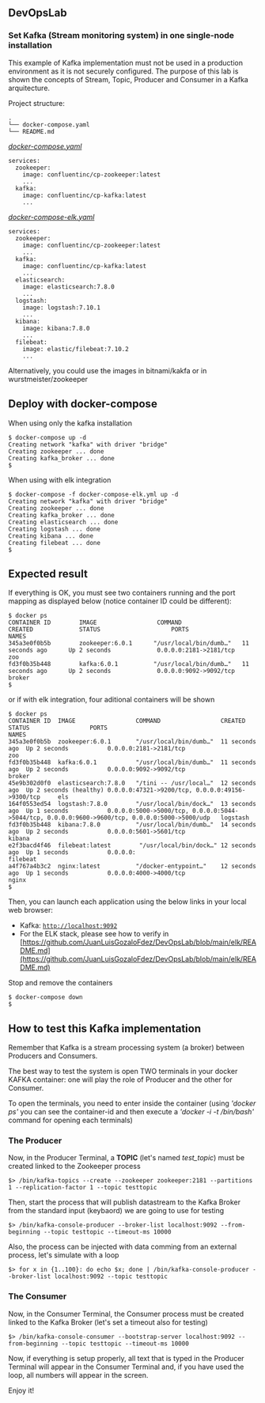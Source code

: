 ## DevOpsLab
### Set Kafka (Stream monitoring system) in one single-node installation

This example of Kafka implementation must not be used in a production environment as it is not securely configured.
The purpose of this lab is shown the concepts of Stream, Topic, Producer and Consumer in a Kafka arquitecture.

Project structure:
```
.
└── docker-compose.yaml
└── README.md
```

[_docker-compose.yaml_](docker-compose.yaml)
```
services:
  zookeeper:
    image: confluentinc/cp-zookeeper:latest
    ...
  kafka:
    image: confluentinc/cp-kafka:latest
    ...
```
[_docker-compose-elk.yaml_](docker-compose-elk.yaml)
```
services:
  zookeeper:
    image: confluentinc/cp-zookeeper:latest
    ...
  kafka:
    image: confluentinc/cp-kafka:latest
    ...
  elasticsearch:
    image: elasticsearch:7.8.0
    ...
  logstash:
    image: logstash:7.10.1
    ...
  kibana:
    image: kibana:7.8.0
    ...
  filebeat:
    image: elastic/filebeat:7.10.2
    ...
```
Alternatively, you could use the images in bitnami/kakfa or in wurstmeister/zookeeper

## Deploy with docker-compose
When using only the kafka installation
```
$ docker-compose up -d
Creating network "kafka" with driver "bridge"
Creating zookeeper ... done
Creating kafka_broker ... done
$
```

When using with elk integration
```
$ docker-compose -f docker-compose-elk.yml up -d
Creating network "kafka" with driver "bridge"
Creating zookeeper ... done
Creating kafka_broker ... done
Creating elasticsearch ... done
Creating logstash ... done
Creating kibana ... done
Creating filebeat ... done
$
```

## Expected result

If everything is OK, you must see two containers running and the port mapping as displayed below (notice container ID could be different):
```
$ docker ps
CONTAINER ID        IMAGE                 COMMAND                  CREATED             STATUS                    PORTS                                                                                            NAMES
345a3e0f0b5b        zookeeper:6.0.1      "/usr/local/bin/dumb…"   11 seconds ago      Up 2 seconds             0.0.0.0:2181->2181/tcp                                                                           zoo
fd3f0b35b448        kafka:6.0.1          "/usr/local/bin/dumb…"   11 seconds ago      Up 2 seconds             0.0.0.0:9092->9092/tcp                                                                           broker
$
```
or if with elk integration, four aditional containers will be shown
```
$ docker ps
CONTAINER ID  IMAGE                 COMMAND                 CREATED         STATUS                 PORTS                                                NAMES
345a3e0f0b5b  zookeeper:6.0.1       "/usr/local/bin/dumb…"  11 seconds ago  Up 2 seconds           0.0.0.0:2181->2181/tcp                               zoo
fd3f0b35b448  kafka:6.0.1           "/usr/local/bin/dumb…"  11 seconds ago  Up 2 seconds           0.0.0.0:9092->9092/tcp                               broker
45e9b302d0f0  elasticsearch:7.8.0   "/tini -- /usr/local…"  12 seconds ago  Up 2 seconds (healthy) 0.0.0.0:47321->9200/tcp, 0.0.0.0:49156->9300/tcp     els
164f0553ed54  logstash:7.8.0        "/usr/local/bin/dock…"  13 seconds ago  Up 1 seconds           0.0.0.0:5000->5000/tcp, 0.0.0.0:5044->5044/tcp, 0.0.0.0:9600->9600/tcp, 0.0.0.0:5000->5000/udp   logstash
fd3f0b35b448  kibana:7.8.0          "/usr/local/bin/dumb…"  14 seconds ago  Up 2 seconds           0.0.0.0:5601->5601/tcp                               kibana
e2f3bacd4f46  filebeat:latest        "/usr/local/bin/dock…" 12 seconds ago  Up 1 seconds           0.0.0.0:                                             filebeat
a4f767a4b3c2  nginx:latest          "/docker-entypoint…"    12 seconds ago  Up 1 seconds           0.0.0.0:4000->4000/tcp                               nginx
$ 
```
Then, you can launch each application using the below links in your local web browser:

* Kafka: [`http://localhost:9092`](http://localhost:9092)
* For the ELK stack, please see how to verify in [https://github.com/JuanLuisGozaloFdez/DevOpsLab/blob/main/elk/README.md](https://github.com/JuanLuisGozaloFdez/DevOpsLab/blob/main/elk/README.md)

Stop and remove the containers
```
$ docker-compose down
$
```

## How to test this Kafka implementation
Remember that Kafka is a stream processing system (a broker) between Producers and Consumers.

The best way to test the system is open TWO terminals in your docker KAFKA container: one will play the role of Producer and the other for Consumer.

To open the terminals, you need to enter inside the container (using *'docker ps'* you can see the container-id and then execute a *'docker -i -t <container-id> /bin/bash'* command for opening each terminals)

### The Producer
Now, in the Producer Terminal, a **TOPIC** (let's named *test_topic*) must be created linked to the Zookeeper process
```
$> /bin/kafka-topics --create --zookeeper zookeeper:2181 --partitions 1 --replication-factor 1 --topic testtopic
```
Then, start the process that will publish datastream to the Kafka Broker from the standard input (keybaord) we are going to use for testing
```
$> /bin/kafka-console-producer --broker-list localhost:9092 --from-beginning --topic testtopic --timeout-ms 10000
```
Also, the process can be injected with data comming from an external process, let's simulate with a loop
```
$> for x in {1..100}: do echo $x; done | /bin/kafka-console-producer --broker-list localhost:9092 --topic testtopic 
```

### The Consumer
Now, in the Consumer Terminal, the Consumer process must be created linked to the Kafka Broker (let's set a timeout also for testing)
```
$> /bin/kafka-console-consumer --bootstrap-server localhost:9092 --from-beginning --topic testtopic --timeout-ms 10000
```
Now, if everything is setup properly, all text that is typed in the Producer Terminal will appear in the Consumer Terminal and, if you have used the loop, all numbers will appear in the screen.

Enjoy it!
